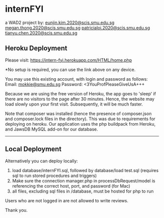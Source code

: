 # internFYI

a WAD2 project
by:
eunjin.kim.2020@scis.smu.edu.sg
megan.thong.2020@scis.smu.edu.sg
patricialoi.2020@scis.smu.edu.sg
tianyu.chen.2020@scis.smu.edu.sg

## Heroku Deployment

Please visit: https://intern-fyi.herokuapp.com/HTML/home.php

*No setup is required, you can use the link above on any device.

You may use this existing account, with login and password as follows:
    Email: mokkie@smu.edu.sg
    Password: <3YouProfPleaseGiveUsA+++


Because we are using the free version of Heroku, the app goes to 'sleep' if there are no visitors to the page after 30 minutes. Hence, the website may load slowly upon your first visit. Subsequently, it will be much faster. 
    
Note that composer was installed (hence the presence of composer.json and composer.lock files in the directory). This was due to requirements for deploying on heroku. Our application uses the php buildpack from Heroku, and JawsDB MySQL add-on for our database.

---

## Local Deployment 
Alternatively you can deploy locally:

1. load database/internFYI.sql, followed by database/load test.sql (requires sql to run stored procedures and triggers)
2. Make sure the connection manager.php in processDbRequest/model is referencing the correct host, port, and password (for Mac)
3. all files, excluding sql files in /database, must be hosted for php to run


Users who are not logged in are not allowed to write reviews.

Thank you.
